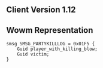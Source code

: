 ## Client Version 1.12

## Wowm Representation
```rust,ignore
smsg SMSG_PARTYKILLLOG = 0x01F5 {
    Guid player_with_killing_blow;    
    Guid victim;    
}

```
